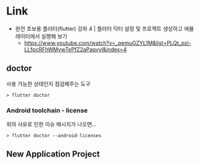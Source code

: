 # Link
- 완전 초보용 플러터(flutter) 강좌 4 | 플러터 닥터 설정 및 프로젝트 생성하고 에뮬레이터에서 실행해 보기
  - https://www.youtube.com/watch?v=_pemuGZYL1M&list=PLQt_pzi-LLfpcRFhWMywTePfZ2aPapvyl&index=4

## doctor
사용 가능한 상태인지 점검해주는 도구

```
> flutter doctor
```

### Android toolchain - license
위의 사유로 인한 이슈 메시지가 나오면...

```
> flutter doctor --android-licenses
```

## New Application Project
